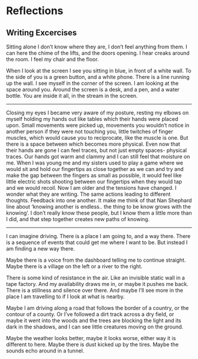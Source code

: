 # Reflections

## Writing Excercises



Sitting alone I don’t know where they are, I don’t feel anything from them. I can here the chime of the lifts, and the doors opening. I hear creaks around the room. I feel my chair and the floor.

When I look at the screen I see you sitting in blue, in front of a white wall. To the side of you is a green button, and a white phone. There is a line running up the wall. I see myself in the corner of the screen. I am looking at the space around you. Around the screen is a desk, and a pen, and a water bottle. You are inside it all, in the stream in the screen.


-------

Closing my eyes I became very aware of my posture, resting my elbows on myself holding my hands out like tables which their hands were placed upon. 
Small movements were picked up, movements you wouldn’t notice in another person if they were not touching you, little twitches of finger muscles, which would cause you to reciprocate, like the muscle is one.
But there is a space between which becomes more physical. Even now that their hands are gone I can feel traces, but not just empty spaces- physical traces. Our hands got warm and clammy and I can still feel that moisture on me. 
When I was young me and my sisters used to play a game where we would sit and hold our fingertips as close together as we can and try and make the gap between the fingers as small as possible, it would feel like little electric shots shooting between our fingertips when they would tap and we would recoil. Now I am older and the tensions have changed. 
I wonder what they are writing. The same actions leading to different thoughts. Feedback into one another. It make me think of that Nan Shephard line about ‘knowing another is endless.. the thing to be know grows with the knowing’. I don’t really know these people, but I know them a little more than I did, and that step together creates new paths of knowing. 

------

I can imagine driving. 
There is a place I am going to, and a way there.
There is a sequence of events that could get me where I want to be.
But instead I am finding a new way there.

Maybe there is a voice from the dashboard telling me to continue straight. 
Maybe there is a village on the left or a river to the right. 

There is some kind of resistance in the air. Like an invisible static wall in a tape factory.
And my availability draws me in, or maybe it pushes me back.
There is a stillness and silence over there. And maybe I’ll see more in the place I am travelling to if I look at what is nearby. 

Maybe I am driving along a road that follows the border of a country, or the contour of a county.
Or I’ve followed a dirt track across a dry field, or maybe it went into the woods and the trees are blocking the light and its dark in the shadows, and I can see little creatures moving on the ground. 

Maybe the weather looks better, maybe it looks worse, either way it is different to here. 
Maybe there is dust kicked up by the tires. Maybe the sounds echo around in a tunnel.


